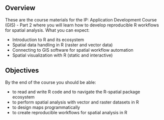 ## Overview 
These are the course materials for the IP: Application Development Course (GIS) - Part 2 where you will learn how to develop reproducible R workflows for spatial analysis. What you can expect:

-	Introduction to R and its ecosystem
-	Spatial data handling in R (raster and vector data)
-	Connecting to GIS software for spatial workflow automation
-	Spatial visualization with R (static and interactive)

## Objectives
By the end of the course you should be able:

-	to read and write R code and to navigate the R-spatial package ecosystem
-	to perform spatial analysis with vector and raster datasets in R
-	to design maps programmatically
-	to create reproducible workflows for spatial analysis in R
